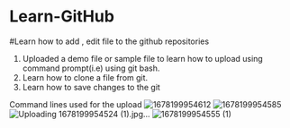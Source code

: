 # Learn-GitHub
#Learn how to add , edit file to the github repositories


1. Uploaded a demo file or sample file to learn how to upload using command prompt(i.e) using git bash.
2. Learn how to clone a file from git.
3. Learn how to save changes to the git


Command lines used for the upload
![1678199954612](https://user-images.githubusercontent.com/107343469/223454826-1dec9d8b-a846-4521-a2ba-6e55b5b2eba3.jpg)
![1678199954585](https://user-images.githubusercontent.com/107343469/223454903-f2b024d8-eb6e-4e07-a164-84865a63e552.jpg)
![Uploading 1678199954524 (1).jpg…]()
![1678199954555 (1)](https://user-images.githubusercontent.com/107343469/223455381-6c83e465-b924-43ef-8e8d-e6fbf1727cdc.jpg)
